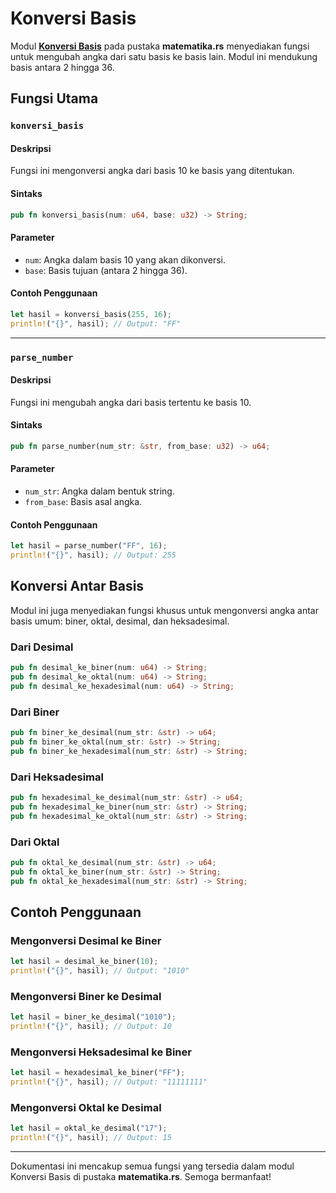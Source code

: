 # Konversi Basis

Modul [**Konversi Basis**](https://github.com/lordpaijo/matematika.rs/blob/master/src/sistem/basis.rs) pada pustaka **matematika.rs** menyediakan fungsi untuk mengubah angka dari satu basis ke basis lain. Modul ini mendukung basis antara 2 hingga 36.

## Fungsi Utama

### `konversi_basis`
#### Deskripsi
Fungsi ini mengonversi angka dari basis 10 ke basis yang ditentukan.

#### Sintaks
```rust
pub fn konversi_basis(num: u64, base: u32) -> String;
```

#### Parameter
- `num`: Angka dalam basis 10 yang akan dikonversi.
- `base`: Basis tujuan (antara 2 hingga 36).

#### Contoh Penggunaan
```rust
let hasil = konversi_basis(255, 16);
println!("{}", hasil); // Output: "FF"
```

---

### `parse_number`
#### Deskripsi
Fungsi ini mengubah angka dari basis tertentu ke basis 10.

#### Sintaks
```rust
pub fn parse_number(num_str: &str, from_base: u32) -> u64;
```

#### Parameter
- `num_str`: Angka dalam bentuk string.
- `from_base`: Basis asal angka.

#### Contoh Penggunaan
```rust
let hasil = parse_number("FF", 16);
println!("{}", hasil); // Output: 255
```

## Konversi Antar Basis
Modul ini juga menyediakan fungsi khusus untuk mengonversi angka antar basis umum: biner, oktal, desimal, dan heksadesimal.

### Dari Desimal
```rust
pub fn desimal_ke_biner(num: u64) -> String;
pub fn desimal_ke_oktal(num: u64) -> String;
pub fn desimal_ke_hexadesimal(num: u64) -> String;
```

### Dari Biner
```rust
pub fn biner_ke_desimal(num_str: &str) -> u64;
pub fn biner_ke_oktal(num_str: &str) -> String;
pub fn biner_ke_hexadesimal(num_str: &str) -> String;
```

### Dari Heksadesimal
```rust
pub fn hexadesimal_ke_desimal(num_str: &str) -> u64;
pub fn hexadesimal_ke_biner(num_str: &str) -> String;
pub fn hexadesimal_ke_oktal(num_str: &str) -> String;
```

### Dari Oktal
```rust
pub fn oktal_ke_desimal(num_str: &str) -> u64;
pub fn oktal_ke_biner(num_str: &str) -> String;
pub fn oktal_ke_hexadesimal(num_str: &str) -> String;
```

## Contoh Penggunaan

### Mengonversi Desimal ke Biner
```rust
let hasil = desimal_ke_biner(10);
println!("{}", hasil); // Output: "1010"
```

### Mengonversi Biner ke Desimal
```rust
let hasil = biner_ke_desimal("1010");
println!("{}", hasil); // Output: 10
```

### Mengonversi Heksadesimal ke Biner
```rust
let hasil = hexadesimal_ke_biner("FF");
println!("{}", hasil); // Output: "11111111"
```

### Mengonversi Oktal ke Desimal
```rust
let hasil = oktal_ke_desimal("17");
println!("{}", hasil); // Output: 15
```

---

Dokumentasi ini mencakup semua fungsi yang tersedia dalam modul Konversi Basis di pustaka **matematika.rs**. Semoga bermanfaat!

